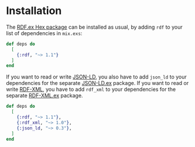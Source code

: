 # Installation

The [RDF.ex Hex package](https://hex.pm/packages/rdf) can be installed as usual, by adding `rdf` to your list of dependencies in `mix.exs`:

```elixir
def deps do
  [
    {:rdf, "~> 1.1"}
  ]
end
```

If you want to read or write [JSON-LD](http://www.w3.org/TR/json-ld/), you also have to add `json_ld` to your dependencies for the separate [JSON-LD.ex](https://hex.pm/packages/json_ld) package. 
If you want to read or write [RDF-XML](http://www.w3.org/TR/rdf-syntax-grammar/), you have to add `rdf_xml` to your dependencies for the separate [RDF-XML.ex](https://hex.pm/packages/rdf_xml) package.

```elixir
def deps do
  [
    {:rdf, "~> 1.1"},
    {:rdf_xml, "~> 1.0"},
    {:json_ld, "~> 0.3"},
  ]
end
```
